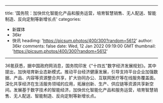 
---
title: '国务院：加快优化智能化产品和服务运营，培育智慧销售、无人配送、智能制造、反向定制等新增长点'
categories: 
 - 新媒体
 - 36kr
 - 快讯
headimg: 'https://picsum.photos/400/300?random=5612'
author: 36kr
comments: false
date: Wed, 12 Jan 2022 09:19:00 GMT
thumbnail: 'https://picsum.photos/400/300?random=5612'
---

<div>   
36氪获悉，据中国政府网消息，国务院印发《“十四五”数字经济发展规划》。其中提出，加快培育新业态新模式。推动平台经济健康发展，引导支持平台企业加强数据、产品、内容等资源整合共享，扩大协同办公、互联网医疗等在线服务覆盖面。深化共享经济在生活服务领域的应用，拓展创新、生产、供应链等资源共享新空间。发展基于数字技术的智能经济，加快优化智能化产品和服务运营，培育智慧销售、无人配送、智能制造、反向定制等新增长点。  
</div>
            